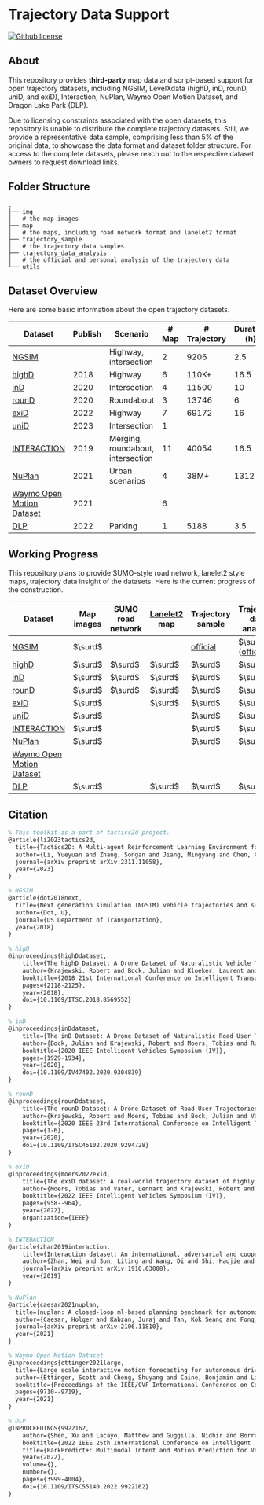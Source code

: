 # Trajectory Data Support

[![Github license](https://img.shields.io/github/license/WoodOxen/tactics2d)](https://github.com/WoodOxen/tactics2d/blob/dev/LICENSE)

## About

This repository provides **third-party** map data and script-based support for open trajectory datasets, including NGSIM, LevelXdata (highD, inD, rounD, uniD, and exiD), Interaction, NuPlan, Waymo Open Motion Dataset, and Dragon Lake Park (DLP).

Due to licensing constraints associated with the open datasets, this repository is unable to distribute the complete trajectory datasets. Still, we provide a representative data sample, comprising less than 5% of the original data, to showcase the data format and dataset folder structure. For access to the complete datasets, please reach out to the respective dataset owners to request download links.

## Folder Structure

```shell
.
├── img
│   # the map images
├── map
│   # the maps, including road network format and lanelet2 format
├── trajectory_sample
│   # the trajectory data samples.
├── trajectory_data_analysis
│   # the official and personal analysis of the trajectory data
└── utils
```

## Dataset Overview

Here are some basic information about the open trajectory datasets.

| Dataset | Publish | Scenario | # Map | # Trajectory | Duration (h) | Frequency (Hz) |
| --- | --- | --- | --- | --- | --- | --- |
| [NGSIM](https://ops.fhwa.dot.gov/trafficanalysistools/ngsim.htm) |  | Highway, </br> intersection | 2 | 9206 | 2.5 | 10 |
| [highD](https://www.highd-dataset.com/) | 2018 |  Highway | 6 | 110K+ | 16.5 | 25 |
| [inD](https://www.ind-dataset.com/) | 2020 | Intersection | 4 | 11500 | 10 | 25 |
| [rounD](https://www.round-dataset.com/) | 2020 | Roundabout | 3 | 13746 | 6 | 25 |
| [exiD](https://www.exid-dataset.com/) | 2022 | Highway | 7 | 69172 | 16 | 25 |
| [uniD](https://www.unid-dataset.com/) | 2023 | Intersection | 1 | | | 25 |
| [INTERACTION](http://interaction-dataset.com/) | 2019 | Merging, </br> roundabout, </br> intersection | 11 | 40054 | 16.5 | 10 |
| [NuPlan](https://www.nuscenes.org/nuplan) | 2021 | Urban scenarios | 4 | 38M+ | 1312 | 20 |
| [Waymo Open Motion Dataset](https://waymo.com/open/about/) | 2021 | | 6 | | | 10 |
| [DLP](https://sites.google.com/berkeley.edu/dlp-dataset) | 2022 | Parking | 1 | 5188 | 3.5 | 25 |

## Working Progress

This repository plans to provide SUMO-style road network, lanelet2 style maps, trajectory data insight of the datasets. Here is the current progress of the construction.

| Dataset | Map images | SUMO </br> road network | [Lanelet2](https://github.com/fzi-forschungszentrum-informatik/Lanelet2) map | Trajectory sample | Trajectory data analysis |
| --- | --- | --- | --- | --- | --- |
| [NGSIM](https://ops.fhwa.dot.gov/trafficanalysistools/ngsim.htm) | $\surd$ | | | [official](https://data.transportation.gov/Automobiles/Next-Generation-Simulation-NGSIM-Vehicle-Trajector/8ect-6jqj) | $\surd$ ([official](https://data.transportation.gov/Automobiles/Next-Generation-Simulation-NGSIM-Vehicle-Trajector/8ect-6jqj))
| [highD](https://www.highd-dataset.com/) | $\surd$ | $\surd$ | $\surd$ | $\surd$ | $\surd$ |
| [inD](https://www.ind-dataset.com/) | $\surd$ | $\surd$ | $\surd$ | $\surd$ | $\surd$ |
| [rounD](https://www.round-dataset.com/) | $\surd$ | $\surd$ | $\surd$ | $\surd$ | $\surd$ |
| [exiD](https://www.exid-dataset.com/) | $\surd$ |  | $\surd$ | $\surd$ | $\surd$ |
| [uniD](https://www.unid-dataset.com/) | $\surd$ |  || $\surd$ | $\surd$ |
| [INTERACTION](http://interaction-dataset.com/) | $\surd$ | || $\surd$ | $\surd$ |
| [NuPlan](https://www.nuscenes.org/nuplan) | $\surd$ |  | | $\surd$ | $\surd$ |
| [Waymo Open Motion Dataset](https://waymo.com/open/about/) | | |
| [DLP](https://sites.google.com/berkeley.edu/dlp-dataset) | $\surd$ | | $\surd$ | $\surd$ | $\surd$ |

## Citation

```latex
% This toolkit is a part of tactics2d project.
@article{li2023tactics2d,
  title={Tactics2D: A Multi-agent Reinforcement Learning Environment for Driving Decision-making},
  author={Li, Yueyuan and Zhang, Songan and Jiang, Mingyang and Chen, Xingyuan and Yang, Ming},
  journal={arXiv preprint arXiv:2311.11058},
  year={2023}
}

% NGSIM
@article{dot2018next,
  title={Next generation simulation (NGSIM) vehicle trajectories and supporting data},
  author={Dot, U},
  journal={US Department of Transportation},
  year={2018}
}

% higD
@inproceedings{highDdataset,
    title={The highD Dataset: A Drone Dataset of Naturalistic Vehicle Trajectories on German Highways for Validation of Highly Automated Driving Systems},
    author={Krajewski, Robert and Bock, Julian and Kloeker, Laurent and Eckstein, Lutz},
    booktitle={2018 21st International Conference on Intelligent Transportation Systems (ITSC)},
    pages={2118-2125},
    year={2018},
    doi={10.1109/ITSC.2018.8569552}
}

% inD
@inproceedings{inDdataset,
    title={The inD Dataset: A Drone Dataset of Naturalistic Road User Trajectories at German Intersections},
    author={Bock, Julian and Krajewski, Robert and Moers, Tobias and Runde, Steffen and Vater, Lennart and Eckstein, Lutz},
    booktitle={2020 IEEE Intelligent Vehicles Symposium (IV)},
    pages={1929-1934},
    year={2020},
    doi={10.1109/IV47402.2020.9304839}
}

% rounD
@inproceedings{rounDdataset,
    title={The rounD Dataset: A Drone Dataset of Road User Trajectories at Roundabouts in Germany},
    author={Krajewski, Robert and Moers, Tobias and Bock, Julian and Vater, Lennart and Eckstein, Lutz},
    booktitle={2020 IEEE 23rd International Conference on Intelligent Transportation Systems (ITSC)},
    pages={1-6},
    year={2020},
    doi={10.1109/ITSC45102.2020.9294728}
}

% exiD
@inproceedings{moers2022exid,
    title={The exiD dataset: A real-world trajectory dataset of highly interactive highway scenarios in Germany},
    author={Moers, Tobias and Vater, Lennart and Krajewski, Robert and Bock, Julian and Zlocki, Adrian and Eckstein, Lutz},
    booktitle={2022 IEEE Intelligent Vehicles Symposium (IV)},
    pages={958--964},
    year={2022},
    organization={IEEE}
}

% INTERACTION
@article{zhan2019interaction,
    title={Interaction dataset: An international, adversarial and cooperative motion dataset in interactive driving scenarios with semantic maps},
    author={Zhan, Wei and Sun, Liting and Wang, Di and Shi, Haojie and Clausse, Aubrey and Naumann, Maximilian and Kummerle, Julius and Konigshof, Hendrik and Stiller, Christoph and de La Fortelle, Arnaud and others},
    journal={arXiv preprint arXiv:1910.03088},
    year={2019}
}

% NuPlan
@article{caesar2021nuplan,
  title={nuplan: A closed-loop ml-based planning benchmark for autonomous vehicles},
  author={Caesar, Holger and Kabzan, Juraj and Tan, Kok Seang and Fong, Whye Kit and Wolff, Eric and Lang, Alex and Fletcher, Luke and Beijbom, Oscar and Omari, Sammy},
  journal={arXiv preprint arXiv:2106.11810},
  year={2021}
}

% Waymo Open Motion Dataset
@inproceedings{ettinger2021large,
  title={Large scale interactive motion forecasting for autonomous driving: The waymo open motion dataset},
  author={Ettinger, Scott and Cheng, Shuyang and Caine, Benjamin and Liu, Chenxi and Zhao, Hang and Pradhan, Sabeek and Chai, Yuning and Sapp, Ben and Qi, Charles R and Zhou, Yin and others},
  booktitle={Proceedings of the IEEE/CVF International Conference on Computer Vision},
  pages={9710--9719},
  year={2021}
}

% DLP
@INPROCEEDINGS{9922162,
    author={Shen, Xu and Lacayo, Matthew and Guggilla, Nidhir and Borrelli, Francesco},
    booktitle={2022 IEEE 25th International Conference on Intelligent Transportation Systems (ITSC)}, 
    title={ParkPredict+: Multimodal Intent and Motion Prediction for Vehicles in Parking Lots with CNN and Transformer}, 
    year={2022},
    volume={},
    number={},
    pages={3999-4004},
    doi={10.1109/ITSC55140.2022.9922162}
}
```
